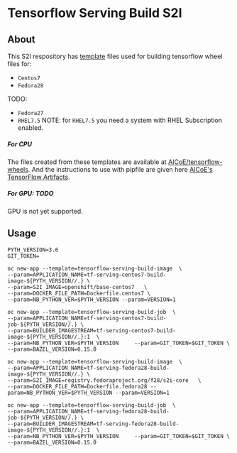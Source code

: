 # Tensorflow Serving Build S2I

## About

This S2I respository has [template](https://docs.openshift.org/latest/dev_guide/templates.html) files used for building tensorflow wheel files for:
* `Centos7`
* `Fedora28`

TODO:
* `Fedora27`
* `RHEL7.5`
NOTE: for `RHEL7.5` you need a system with RHEL Subscription enabled.

##### For CPU 
The files created from these templates are available at [AICoE/tensorflow-wheels](https://github.com/AICoE/tensorflow-wheels/releases).
And the instructions to use with pipfile are given here [AICoE's TensorFlow Artifacts](https://index-aicoe.a3c1.starter-us-west-1.openshiftapps.com/).

##### For GPU: TODO
GPU is not yet supported.




## Usage

```
PYTH_VERSION=3.6
GIT_TOKEN=
```

```
oc new-app --template=tensorflow-serving-build-image  \
--param=APPLICATION_NAME=tf-serving-centos7-build-image-${PYTH_VERSION//.} \
--param=S2I_IMAGE=openshift/base-centos7   \
--param=DOCKER_FILE_PATH=Dockerfile.centos7 \
--param=NB_PYTHON_VER=$PYTH_VERSION --param=VERSION=1
```

```
oc new-app --template=tensorflow-serving-build-job  \
--param=APPLICATION_NAME=tf-serving-centos7-build-job-${PYTH_VERSION//.} \
--param=BUILDER_IMAGESTREAM=tf-serving-centos7-build-image-${PYTH_VERSION//.}:1  \
--param=NB_PYTHON_VER=$PYTH_VERSION     --param=GIT_TOKEN=$GIT_TOKEN \
--param=BAZEL_VERSION=0.15.0
```


```
oc new-app --template=tensorflow-serving-build-image  \
--param=APPLICATION_NAME=tf-serving-fedora28-build-image-${PYTH_VERSION//.} \
--param=S2I_IMAGE=registry.fedoraproject.org/f28/s2i-core   \
--param=DOCKER_FILE_PATH=Dockerfile.fedora28 --param=NB_PYTHON_VER=$PYTH_VERSION --param=VERSION=1
```

```
oc new-app --template=tensorflow-serving-build-job  \
--param=APPLICATION_NAME=tf-serving-fedora28-build-job-${PYTH_VERSION//.} \
--param=BUILDER_IMAGESTREAM=tf-serving-fedora28-build-image-${PYTH_VERSION//.}:1  \
--param=NB_PYTHON_VER=$PYTH_VERSION     --param=GIT_TOKEN=$GIT_TOKEN \
--param=BAZEL_VERSION=0.15.0
```

